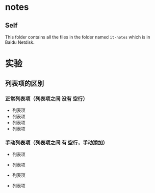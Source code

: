 # notes



## Self

This folder contains all the files in the folder named `it-notes` which is in Baidu Netdisk.


# 实验

## 列表项的区别

### 正常列表项（列表项之间 没有 空行）

- 列表项
- 列表项
- 列表项
- 列表项

### 手动列表项（列表项之间 有 空行，手动添加）

- 列表项

- 列表项

- 列表项

- 列表项
